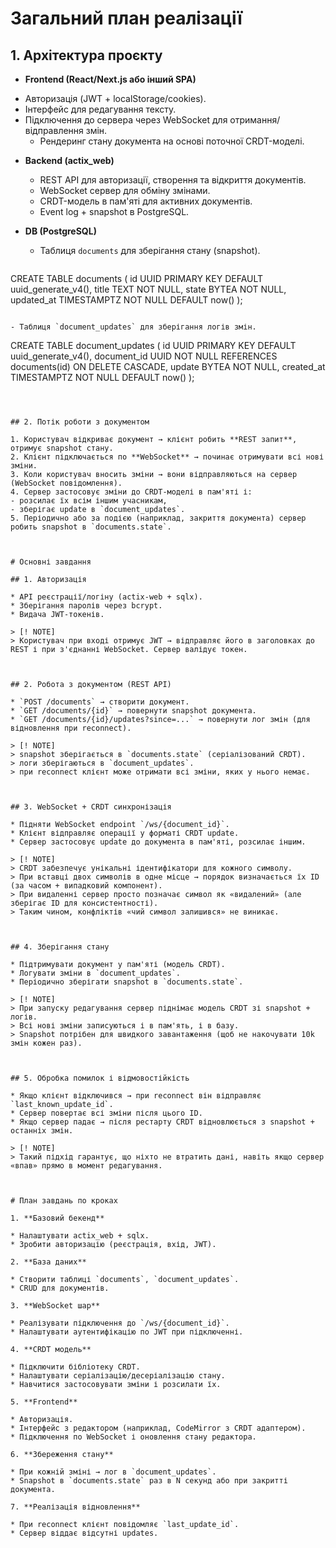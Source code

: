# Загальний план реалізації

## 1. Архітектура проєкту

* **Frontend (React/Next.js або інший SPA)**

- Авторизація (JWT + localStorage/cookies).
- Інтерфейс для редагування тексту.
- Підключення до сервера через WebSocket для отримання/відправлення змін.
  - Рендеринг стану документа на основі поточної CRDT-моделі.

* **Backend (actix_web)**

  - REST API для авторизації, створення та відкриття документів.
  - WebSocket сервер для обміну змінами.
  - CRDT-модель в пам'яті для активних документів.
  - Event log + snapshot в PostgreSQL.

* **DB (PostgreSQL)**

  - Таблиця `documents` для зберігання стану (snapshot).

  ```
CREATE TABLE documents (
    id UUID PRIMARY KEY DEFAULT uuid_generate_v4(),
    title TEXT NOT NULL,
    state BYTEA NOT NULL,
    updated_at TIMESTAMPTZ NOT NULL DEFAULT now()
);
  ```

  - Таблиця `document_updates` для зберігання логів змін.
  ```
CREATE TABLE document_updates (
    id UUID PRIMARY KEY DEFAULT uuid_generate_v4(),
    document_id UUID NOT NULL REFERENCES documents(id) ON DELETE CASCADE,
    update BYTEA NOT NULL,
    created_at TIMESTAMPTZ NOT NULL DEFAULT now()
);
  ```



## 2. Потік роботи з документом

1. Користувач відкриває документ → клієнт робить **REST запит**, отримує snapshot стану.
2. Клієнт підключається по **WebSocket** → починає отримувати всі нові зміни.
3. Коли користувач вносить зміни → вони відправляються на сервер (WebSocket повідомлення).
4. Сервер застосовує зміни до CRDT-моделі в пам'яті і:
  - розсилає їх всім іншим учасникам,
  - зберігає update в `document_updates`.
5. Періодично або за подією (наприклад, закриття документа) сервер робить snapshot в `documents.state`.



# Основні завдання

## 1. Авторизація

* API реєстрації/логіну (actix-web + sqlx).
* Зберігання паролів через bcrypt.
* Видача JWT-токенів.

> [! NOTE]
> Користувач при вході отримує JWT → відправляє його в заголовках до REST і при з'єднанні WebSocket. Сервер валідує токен.



## 2. Робота з документом (REST API)

* `POST /documents` → створити документ.
* `GET /documents/{id}` → повернути snapshot документа.
* `GET /documents/{id}/updates?since=...` → повернути лог змін (для відновлення при reconnect).

> [! NOTE]
> snapshot зберігається в `documents.state` (серіалізований CRDT).
> логи зберігаються в `document_updates`.
> при reconnect клієнт може отримати всі зміни, яких у нього немає.



## 3. WebSocket + CRDT синхронізація

* Підняти WebSocket endpoint `/ws/{document_id}`.
* Клієнт відправляє операції у форматі CRDT update.
* Сервер застосовує update до документа в пам'яті, розсилає іншим.

> [! NOTE]
> CRDT забезпечує унікальні ідентифікатори для кожного символу.
> При вставці двох символів в одне місце → порядок визначається їх ID (за часом + випадковий компонент).
> При видаленні сервер просто позначає символ як «видалений» (але зберігає ID для консистентності).
> Таким чином, конфліктів «чий символ залишився» не виникає.



## 4. Зберігання стану

* Підтримувати документ у пам'яті (модель CRDT).
* Логувати зміни в `document_updates`.
* Періодично зберігати snapshot в `documents.state`.

> [! NOTE]
> При запуску редагування сервер піднімає модель CRDT зі snapshot + логів.
> Всі нові зміни записуються і в пам'ять, і в базу.
> Snapshot потрібен для швидкого завантаження (щоб не накочувати 10k змін кожен раз).



## 5. Обробка помилок і відмовостійкість

* Якщо клієнт відключився → при reconnect він відправляє `last_known_update_id`.
* Сервер повертає всі зміни після цього ID.
* Якщо сервер падає → після рестарту CRDT відновлюється з snapshot + останніх змін.

> [! NOTE] 
> Такий підхід гарантує, що ніхто не втратить дані, навіть якщо сервер «впав» прямо в момент редагування.



# План завдань по кроках

1. **Базовий бекенд**

 * Налаштувати actix_web + sqlx.
 * Зробити авторизацію (реєстрація, вхід, JWT).

2. **База даних**

 * Створити таблиці `documents`, `document_updates`.
 * CRUD для документів.

3. **WebSocket шар**

 * Реалізувати підключення до `/ws/{document_id}`.
 * Налаштувати аутентифікацію по JWT при підключенні.

4. **CRDT модель**

 * Підключити бібліотеку CRDT.
 * Налаштувати серіалізацію/десеріалізацію стану.
 * Навчитися застосовувати зміни і розсилати їх.

5. **Frontend**

 * Авторизація.
 * Інтерфейс з редактором (наприклад, CodeMirror з CRDT адаптером).
 * Підключення по WebSocket і оновлення стану редактора.

6. **Збереження стану**

 * При кожній зміні → лог в `document_updates`.
 * Snapshot в `documents.state` раз в N секунд або при закритті документа.

7. **Реалізація відновлення**

 * При reconnect клієнт повідомляє `last_update_id`.
 * Сервер віддає відсутні updates.